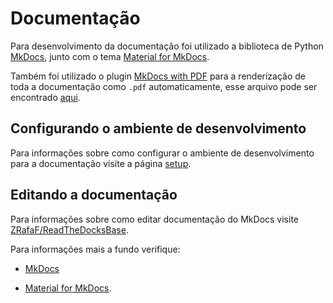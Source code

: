 <!--
 Copyright (c) 2023 Rafael Farias
 
 This software is released under the MIT License.
 https://opensource.org/licenses/MIT
-->

# Documentação

Para desenvolvimento da documentação foi utilizado a biblioteca de Python [MkDocs](https://www.mkdocs.org/), junto com o tema [Material for MkDocs](https://squidfunk.github.io/mkdocs-material/).

Também foi utilizado o plugin [MkDocs with PDF](https://github.com/orzih/mkdocs-with-pdf) para a renderização de toda a documentação como `.pdf` automaticamente, esse arquivo pode ser encontrado [aqui](https://zrafaf.github.io/educa-utf/documentacao/pdf/document.pdf).

## Configurando o ambiente de desenvolvimento
Para informações sobre como configurar o ambiente de desenvolvimento para a documentação visite a página [setup](setup.md#documentacao).

## Editando a documentação
Para informações sobre como editar documentação do MkDocs visite [ZRafaF/ReadTheDocksBase](https://github.com/ZRafaF/ReadTheDocksBase).

Para informações mais a fundo verifique:

* [MkDocs](https://www.mkdocs.org/)

* [Material for MkDocs](https://squidfunk.github.io/mkdocs-material/).
